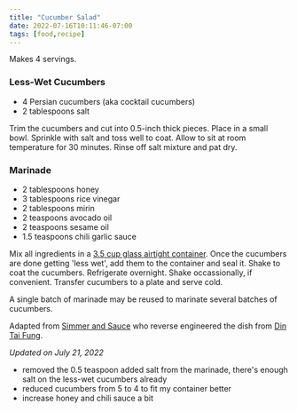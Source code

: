 ```yaml
---
title: "Cucumber Salad"
date: 2022-07-16T10:11:46-07:00
tags: [food,recipe]
---
```

Makes 4 servings.

### Less-Wet Cucumbers

* 4 Persian cucumbers (aka cocktail cucumbers)
* 2 tablespoons salt

Trim the cucumbers and cut into 0.5-inch thick pieces.
Place in a small bowl.
Sprinkle with salt and toss well to coat.
Allow to sit at room temperature for 30 minutes.
Rinse off salt mixture and pat dry.

### Marinade

* 2 tablespoons honey
* 3 tablespoons rice vinegar
* 2 tablespoons mirin
* 2 teaspoons avocado oil
* 2 teaspoons sesame oil
* 1.5 teaspoons chili garlic sauce

Mix all ingredients in a [3.5 cup glass airtight container][2].
Once the cucumbers are done getting 'less wet', add them to the container
and seal it.
Shake to coat the cucumbers.
Refrigerate overnight.
Shake occassionally, if convenient.
Transfer cucumbers to a plate and serve cold.

A single batch of marinade may be reused to marinate several batches
of cucumbers.

Adapted from [Simmer and Sauce][1]
who reverse engineered the dish from [Din Tai Fung][3].

*Updated on July 21, 2022*

* removed the 0.5 teaspoon added salt from the marinade, there's enough salt
on the less-wet cucumbers already
* reduced cucumbers from 5 to 4 to fit my container better
* increase honey and chili sauce a bit

[1]: https://www.simmerandsauce.com/savory-recipes/chilled-cucumber-salad/
[2]: https://www.amazon.com/OXO-Leakproof-Rectangle-Storage-Container/dp/B019F079F4/r?th=1
[3]: https://dintaifungusa.com/us/menu/cucumber-salad.html
